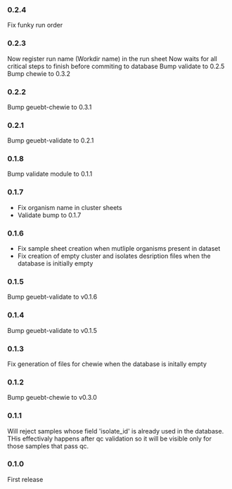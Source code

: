 ### 0.2.4

Fix funky run order

### 0.2.3

Now register run name (Workdir name) in the run sheet
Now waits for all critical steps to finish before commiting to database
Bump validate to 0.2.5
Bump chewie to 0.3.2

### 0.2.2

Bump geuebt-chewie to 0.3.1

### 0.2.1

Bump geuebt-validate to 0.2.1

### 0.1.8

Bump validate module to 0.1.1

### 0.1.7

- Fix organism name in cluster sheets
- Validate bump to 0.1.7

### 0.1.6

- Fix sample sheet creation when mutliple organisms present in dataset
- Fix creation of empty cluster and isolates desription files when the database is initially empty

### 0.1.5

Bump geuebt-validate to v0.1.6

### 0.1.4

Bump geuebt-validate to v0.1.5

### 0.1.3

Fix generation of files for chewie when the database is initally empty

### 0.1.2

Bump geuebt-chewie to v0.3.0

### 0.1.1

Will reject samples whose field 'isolate_id' is already used in the database.
THis effectivaly happens after qc validation so it will be visible only for those
samples that pass qc.

### 0.1.0

First release
